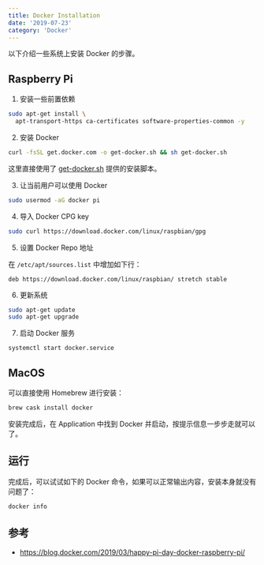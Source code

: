 ```yaml
---
title: Docker Installation
date: '2019-07-23'
category: 'Docker'
---
```


以下介绍一些系统上安装 Docker 的步骤。

## Raspberry Pi

1. 安装一些前置依赖

```bash
sudo apt-get install \
  apt-transport-https ca-certificates software-properties-common -y
```

2. 安装 Docker

```bash
curl -fsSL get.docker.com -o get-docker.sh && sh get-docker.sh
```

这里直接使用了 [get-docker.sh](http://get-docker.sh) 提供的安装脚本。

3. 让当前用户可以使用 Docker

```bash
sudo usermod -aG docker pi
```

4. 导入 Docker CPG key

```bash
sudo curl https://download.docker.com/linux/raspbian/gpg
```

5. 设置 Docker Repo 地址

在 `/etc/apt/sources.list` 中增加如下行：

```text
deb https://download.docker.com/linux/raspbian/ stretch stable
```

6. 更新系统

```bash
sudo apt-get update
sudo apt-get upgrade
```

7. 启动 Docker 服务

```bash
systemctl start docker.service
```

## MacOS

可以直接使用 Homebrew 进行安装：

```bash
brew cask install docker
```

安装完成后，在 Application 中找到 Docker 并启动，按提示信息一步步走就可以了。

## 运行

完成后，可以试试如下的 Docker 命令，如果可以正常输出内容，安装本身就没有问题了：

```bash
docker info
```

## 参考

+ <https://blog.docker.com/2019/03/happy-pi-day-docker-raspberry-pi/>
